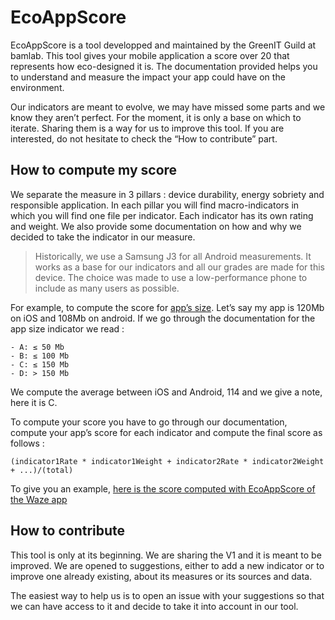 # EcoAppScore

EcoAppScore is a tool developped and maintained by the GreenIT Guild at bamlab. This tool gives your mobile application a score over 20 that represents how eco-designed it is. The documentation provided helps you to understand and measure the impact your app could have on the environment.

Our indicators are meant to evolve, we may have missed some parts and we know they aren’t perfect. For the moment, it is only a base on which to iterate. Sharing them is a way for us to improve this tool. If you are interested, do not hesitate to check the “How to contribute” part.

## How to compute my score

We separate the measure in 3 pillars : device durability, energy sobriety and responsible application. In each pillar you will find macro-indicators in which you will find one file per indicator. Each indicator has its own rating and weight. We also provide some documentation on how and why we decided to take the indicator in our measure.

> Historically, we use a Samsung J3 for all Android measurements. It works as a base for our indicators and all our grades are made for this device. The choice was made to use a low-performance phone to include as many users as possible.

For example, to compute the score for [app’s size][1]. Let’s say my app is 120Mb on iOS and 108Mb on android. If we go through the documentation for the app size indicator we read :

```
- A: ≤ 50 Mb
- B: ≤ 100 Mb
- C: ≤ 150 Mb
- D: > 150 Mb
```

We compute the average between iOS and Android, 114 and we give a note, here it is C.

To compute your score you have to go through our documentation, compute your app’s score for each indicator and compute the final score as follows :

```
(indicator1Rate * indicator1Weight + indicator2Rate * indicator2Weight + ...)/(total)
```

To give you an example, [here is the score computed with EcoAppScore of the Waze app](./WazeExample.md)

## How to contribute

This tool is only at its beginning. We are sharing the V1 and it is meant to be improved. We are opened to suggestions, either to add a new indicator or to improve one already existing, about its measures or its sources and data.

The easiest way to help us is to open an issue with your suggestions so that we can have access to it and decide to take it into account in our tool.

[1]: ./devicesDurability/storageUsage/appSize.md
